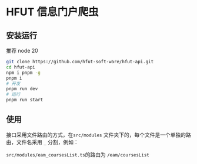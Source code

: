 # HFUT 信息门户爬虫

## 安装运行

推荐 node 20

```bash
git clone https://github.com/hfut-soft-ware/hfut-api.git
cd hfut-api
npm i pnpm -g
pnpm i
# 开发
pnpm run dev
# 运行
pnpm run start
```

## 使用

接口采用文件路由的方式，在`src/modules` 文件夹下的，每个文件是一个单独的路由，文件名采用 `_` 分割，例如：

`src/modules/eam_coursesList.ts`的路由为 `/eam/coursesList`
